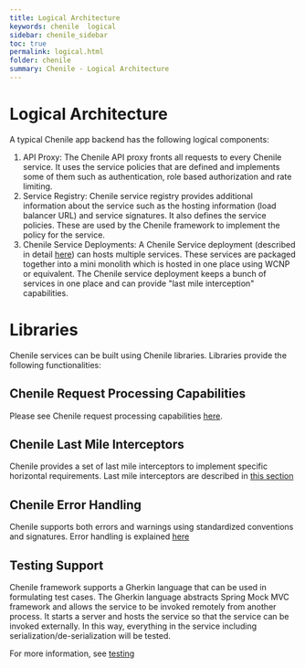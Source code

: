 ```yaml
---
title: Logical Architecture
keywords: chenile  logical
sidebar: chenile_sidebar
toc: true
permalink: logical.html
folder: chenile
summary: Chenile - Logical Architecture
---
```


# Logical Architecture

A typical Chenile app backend has the following logical components:
1. API Proxy: The Chenile API proxy fronts all requests to every Chenile service. It uses the service policies that are defined and implements some of them such as authentication, role based authorization and rate limiting. 
2. Service Registry: Chenile service registry provides additional information about the service such as the hosting information (load balancer URL) and service signatures. It also defines the service policies. These are used by the Chenile framework to implement the policy for the service.
3. Chenile Service Deployments: A Chenile Service deployment (described in detail [here](deployment)) can hosts multiple services. These services are packaged together into a mini monolith which is hosted in one place using WCNP or equivalent. The Chenile service deployment keeps a bunch of services in one place and can provide "last mile interception" capabilities.

# Libraries
Chenile services can be built using Chenile libraries. Libraries provide the following functionalities:

## Chenile Request Processing Capabilities
Please see Chenile request processing capabilities [here](request-processing).

## Chenile Last Mile Interceptors
Chenile provides a set of last mile interceptors to implement specific horizontal requirements. Last mile interceptors are described in [this section](last-mile-interception)

## Chenile Error Handling
Chenile supports both errors and warnings using standardized conventions and signatures. Error handling is explained [here](error-handling)

## 

## Testing Support
Chenile framework supports a Gherkin language that can be used in formulating test cases. The Gherkin language abstracts Spring Mock MVC framework and allows the service to be invoked remotely from another process. It starts a server and hosts the service so that the service can be invoked externally. In this way, everything in the service including serialization/de-serialization will be tested. 

For more information, see [testing](testing)

